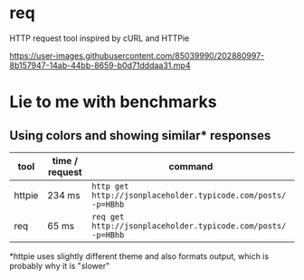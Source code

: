 # req
HTTP request tool inspired by cURL and HTTPie

https://user-images.githubusercontent.com/85039990/202880997-8b157947-14ab-44bb-8659-b0d71dddaa31.mp4

# Lie to me with benchmarks

## Using colors and showing similar* responses

| tool | time / request | command |
| --- | --- | --- |
| httpie | 234 ms | `http get http://jsonplaceholder.typicode.com/posts/ -p=HBhb` |
| req | 65 ms | `req get http://jsonplaceholder.typicode.com/posts/ -p=HBhb` |

*httpie uses slightly different theme and also formats output, which is probably why it is "slower"

